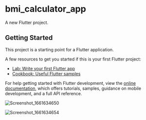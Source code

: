 # bmi_calculator_app

A new Flutter project.

## Getting Started

This project is a starting point for a Flutter application.

A few resources to get you started if this is your first Flutter project:

- [Lab: Write your first Flutter app](https://docs.flutter.dev/get-started/codelab)
- [Cookbook: Useful Flutter samples](https://docs.flutter.dev/cookbook)

For help getting started with Flutter development, view the
[online documentation](https://docs.flutter.dev/), which offers tutorials,
samples, guidance on mobile development, and a full API reference.



![Screenshot_1661634650](https://user-images.githubusercontent.com/112170763/187048145-b32eeae1-ddd8-4d7a-96cc-7098a4217831.png)

![Screenshot_1661634654](https://user-images.githubusercontent.com/112170763/187048157-e08836bc-442f-4fb3-a597-ff34055cd379.png)
